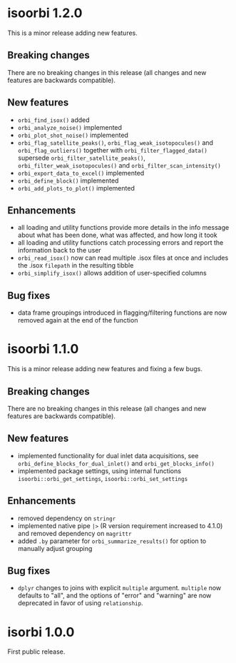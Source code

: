 # isoorbi 1.2.0

This is a minor release adding new features.

## Breaking changes

There are no breaking changes in this release (all changes and new features are backwards compatible).

## New features

* `orbi_find_isox()` added
* `orbi_analyze_noise()` implemented
* `orbi_plot_shot_noise()` implemented
* `orbi_flag_satellite_peaks()`, `orbi_flag_weak_isotopocules()` and `orbi_flag_outliers()` together with `orbi_filter_flagged_data()` supersede `orbi_filter_satellite_peaks()`, `orbi_filter_weak_isotopocules()` and `orbi_filter_scan_intensity()`
* `orbi_export_data_to_excel()` implemented
* `orbi_define_block()` implemented
* `orbi_add_plots_to_plot()` implemented

## Enhancements

* all loading and utility functions provide more details in the info message about what has been done, what was affected, and how long it took
* all loading and utility functions catch processing errors and report the information back to the user
* `orbi_read_isox()` now can read multiple .isox files at once and includes the .isox `filepath` in the resulting tibble
* `orbi_simplify_isox()` allows addition of user-specified columns

## Bug fixes

* data frame groupings introduced in flagging/filtering functions are now removed again at the end of the function

# isoorbi 1.1.0

This is a minor release adding new features and fixing a few bugs.

## Breaking changes

There are no breaking changes in this release (all changes and new features are backwards compatible).

## New features

* implemented functionality for dual inlet data acquisitions, see `orbi_define_blocks_for_dual_inlet()` and `orbi_get_blocks_info()`
* implemented package settings, using internal functions `isoorbi::orbi_get_settings`, `isoorbi::orbi_set_settings`

## Enhancements

* removed dependency on `stringr`
* implemented native pipe `|>` (R version requirement increased to 4.1.0) and removed dependency on `magrittr`
* added `.by` parameter for `orbi_summarize_results()` for option to manually adjust grouping

## Bug fixes

* `dplyr` changes to joins with explicit `multiple` argument. `multiple` now defaults to "all", and the options of "error" and "warning" are now deprecated in favor of using `relationship`. 

# isorbi 1.0.0

First public release.
